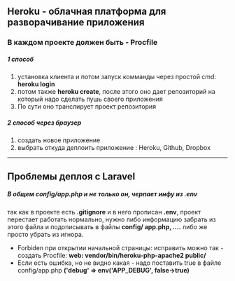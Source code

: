 ## Heroku - облачная платформа для разворачивание приложения
### В каждом проекте должен быть - Procfile
##### 1 способ
1. установка клиента и потом запуск комманды через простой cmd: **heroku login**
2. потом также **heroku create**, после этого оно дает репозиторий на который надо сделать пушь своего приложения
3. По сути оно транслирует проект репозитория 

##### 2 способ через браузер 
1. создать новое приложение
2. выбрать откуда деплоить приложение : Heroku, Github, Dropbox

---


## Проблемы деплоя с Laravel
##### В общем config/app.php и не только он, черпает инфу из .env
так как в проекте есть **.gitignore** и в него прописан **.env**, проект перестает работать нормально, нужно либо информацию забрать из этого файла и подописывать в файлы  **config/ app.php, ....** либо же просто убрать из игнора.
* Forbiden при открытии начальной страницы: исправить можно так - создать Procfile: **web: vendor/bin/heroku-php-apache2 public/**
* Если есть ошибка, но не видно какая - надо поставить true в файле config/app.php **('debug' => env('APP_DEBUG', false->true)**




